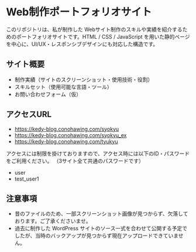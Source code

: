 # Web制作ポートフォリオサイト

このリポジトリは、私が制作した Webサイト制作のスキルや実績を紹介するためのポートフォリオサイトです。HTML / CSS / JavaScript を用いた静的ページを中心に、UI/UX・レスポンシブデザインにも対応した構造です。

## サイト概要

- 制作実績（サイトのスクリーンショット・使用技術・役割）
- スキルセット（使用可能な言語・ツール）
- お問い合わせフォーム（仮）

## アクセスURL

- https://kedy-blog.conohawing.com/syokyu
- https://kedy-blog.conohawing.com/syokyu_ex
- https://kedy-blog.conohawing.com/tyukyu

アクセスには制限を掛けておりますので、アクセス時には以下のID・パスワードをご利用ください。
（3サイト全て共通のパスワードです）

- user
- test_user1

## 注意事項

- 昔のファイルのため、一部スクリーンショット画像が見つからず、欠落しております。ご了承くださいませ。
- 過去に制作した WordPress サイトのソース一式を合わせて公開する予定でしたが、当時のバックアップが見つからず現在アップロードできていません。
